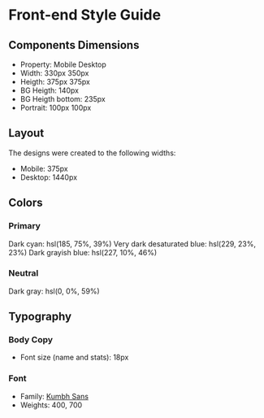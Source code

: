 # Front-end Style Guide

## Components Dimensions
- Property: Mobile Desktop
- Width: 330px 350px
- Heigth: 375px 375px
- BG Heigth: 140px
- BG Heigth bottom:  235px 
- Portrait: 100px 100px

## Layout

The designs were created to the following widths:

- Mobile: 375px
- Desktop: 1440px

## Colors

### Primary

Dark cyan: hsl(185, 75%, 39%)
Very dark desaturated blue: hsl(229, 23%, 23%)
Dark grayish blue: hsl(227, 10%, 46%)

### Neutral

Dark gray: hsl(0, 0%, 59%)

## Typography

### Body Copy

- Font size (name and stats): 18px

### Font

- Family: [Kumbh Sans](https://fonts.google.com/specimen/Kumbh+Sans)
- Weights: 400, 700
